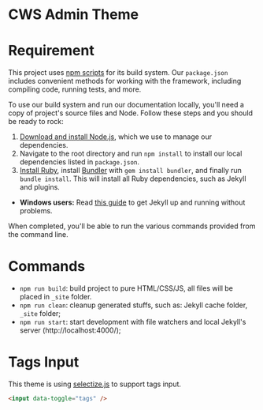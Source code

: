 # CWS Admin Theme

# Requirement

This project uses [npm scripts](https://docs.npmjs.com/misc/scripts) for its build system. Our `package.json` includes convenient methods for working with the framework, including compiling code, running tests, and more.

To use our build system and run our documentation locally, you'll need a copy of project's source files and Node. Follow these steps and you should be ready to rock:

1. [Download and install Node.js](https://nodejs.org/en/download/), which we use to manage our dependencies.
2. Navigate to the root directory and run `npm install` to install our local dependencies listed in `package.json`.
3. [Install Ruby][install-ruby], install [Bundler][gembundler] with `gem install bundler`, and finally run `bundle install`. This will install all Ruby dependencies, such as Jekyll and plugins.
  - **Windows users:** Read [this guide](https://jekyllrb.com/docs/windows/) to get Jekyll up and running without problems.

When completed, you'll be able to run the various commands provided from the command line.

[install-ruby]: https://www.ruby-lang.org/en/documentation/installation/
[gembundler]: https://bundler.io/

# Commands

- `npm run build`: build project to pure HTML/CSS/JS, all files will be placed in `_site` folder.
- `npm run clean`: cleanup generated stuffs, such as: Jekyll cache folder, `_site` folder;
- `npm run start`: start development with file watchers and local Jekyll's server (http://localhost:4000/);

# Tags Input

This theme is using [selectize.js](https://github.com/selectize/selectize.js) to support tags input.

```html
<input data-toggle="tags" />
```
